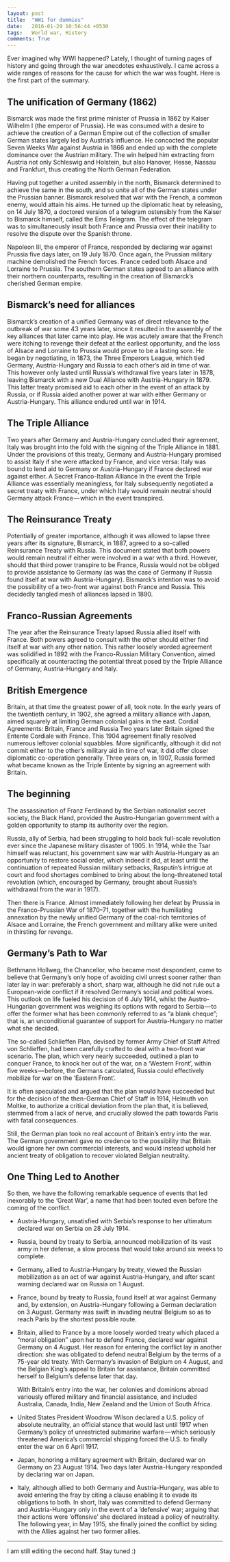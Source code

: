 ```yaml
---
layout: post
title:  "WW1 for dummies"
date:   2016-01-29 10:56:44 +0530
tags:   World war, History
comments: True
---
```


Ever imagined why WWI happened? Lately, I thought of turning pages of history and going through the war anecdotes exhaustively. I came across a wide ranges of reasons for the cause for which the war was fought. Here is the first part of the summary.

## The unification of Germany (1862)
Bismarck was made the first prime minister of Prussia in 1862 by Kaiser Wilhelm I (the emperor of Prussia). He was consumed with a desire to achieve the creation of a German Empire out of the collection of smaller German states largely led by Austria’s influence. He concocted the popular Seven Weeks War against Austria in 1866 and ended up with the complete dominance over the Austrian military. The win helped him extracting from Austria not only Schleswig and Holstein, but also Hanover, Hesse, Nassau and Frankfurt, thus creating the North German Federation.

Having put together a united assembly in the north, Bismarck determined to achieve the same in the south, and so unite all of the German states under the Prussian banner. Bismarck resolved that war with the French, a common enemy, would attain his aims. He turned up the diplomatic heat by releasing, on 14 July 1870, a doctored version of a telegram ostensibly from the Kaiser to Bismarck himself, called the Ems Telegram. The effect of the telegram was to simultaneously insult both France and Prussia over their inability to resolve the dispute over the Spanish throne.

Napoleon III, the emperor of France, responded by declaring war against Prussia five days later, on 19 July 1870. Once again, the Prussian military machine demolished the French forces. France ceded both Alsace and Lorraine to Prussia. The southern German states agreed to an alliance with their northern counterparts, resulting in the creation of Bismarck’s cherished German empire.

## Bismarck’s need for alliances
Bismarck’s creation of a unified Germany was of direct relevance to the outbreak of war some 43 years later, since it resulted in the assembly of the key alliances that later came into play. He was acutely aware that the French were itching to revenge their defeat at the earliest opportunity, and the loss of Alsace and Lorraine to Prussia would prove to be a lasting sore. He began by negotiating, in 1873, the Three Emperors League, which tied Germany, Austria-Hungary and Russia to each other’s aid in time of war. This however only lasted until Russia’s withdrawal five years later in 1878, leaving Bismarck with a new Dual Alliance with Austria-Hungary in 1879. This latter treaty promised aid to each other in the event of an attack by Russia, or if Russia aided another power at war with either Germany or Austria-Hungary. This alliance endured until war in 1914.

## The Triple Alliance
Two years after Germany and Austria-Hungary concluded their agreement, Italy was brought into the fold with the signing of the Triple Alliance in 1881. Under the provisions of this treaty, Germany and Austria-Hungary promised to assist Italy if she were attacked by France, and vice versa: Italy was bound to lend aid to Germany or Austria-Hungary if France declared war against either.
A Secret Franco-Italian Alliance
In the event the Triple Alliance was essentially meaningless, for Italy subsequently negotiated a secret treaty with France, under which Italy would remain neutral should Germany attack France — which in the event transpired.

## The Reinsurance Treaty
Potentially of greater importance, although it was allowed to lapse three years after its signature, Bismarck, in 1887, agreed to a so-called Reinsurance Treaty with Russia. This document stated that both powers would remain neutral if either were involved in a war with a third. However, should that third power transpire to be France, Russia would not be obliged to provide assistance to Germany (as was the case of Germany if Russia found itself at war with Austria-Hungary). Bismarck’s intention was to avoid the possibility of a two-front war against both France and Russia. This decidedly tangled mesh of alliances lapsed in 1890.

## Franco-Russian Agreements
The year after the Reinsurance Treaty lapsed Russia allied itself with France. Both powers agreed to consult with the other should either find itself at war with any other nation. This rather loosely worded agreement was solidified in 1892 with the Franco-Russian Military Convention, aimed specifically at counteracting the potential threat posed by the Triple Alliance of Germany, Austria-Hungary and Italy.

## British Emergence
Britain, at that time the greatest power of all, took note. In the early years of the twentieth century, in 1902, she agreed a military alliance with Japan, aimed squarely at limiting German colonial gains in the east.
Cordial Agreements: Britain, France and Russia
Two years later Britain signed the Entente Cordiale with France. This 1904 agreement finally resolved numerous leftover colonial squabbles. More significantly, although it did not commit either to the other’s military aid in time of war, it did offer closer diplomatic co-operation generally. Three years on, in 1907, Russia formed what became known as the Triple Entente by signing an agreement with Britain.

## The beginning
The assassination of Franz Ferdinand by the Serbian nationalist secret society, the Black Hand, provided the Austro-Hungarian government with a golden opportunity to stamp its authority over the region.

Russia, ally of Serbia, had been struggling to hold back full-scale revolution ever since the Japanese military disaster of 1905. In 1914, while the Tsar himself was reluctant, his government saw war with Austria-Hungary as an opportunity to restore social order, which indeed it did, at least until the continuation of repeated Russian military setbacks, Rasputin’s intrigue at court and food shortages combined to bring about the long-threatened total revolution (which, encouraged by Germany, brought about Russia’s withdrawal from the war in 1917).

Then there is France. Almost immediately following her defeat by Prussia in the Franco-Prussian War of 1870–71, together with the humiliating annexation by the newly unified Germany of the coal-rich territories of Alsace and Lorraine, the French government and military alike were united in thirsting for revenge.

## Germany’s Path to War
Bethmann Hollweg, the Chancellor, who became most despondent, came to believe that Germany’s only hope of avoiding civil unrest sooner rather than later lay in war: preferably a short, sharp war, although he did not rule out a European-wide conflict if it resolved Germany’s social and political woes.
This outlook on life fueled his decision of 6 July 1914, whilst the Austro-Hungarian government was weighing its options with regard to Serbia — to offer the former what has been commonly referred to as “a blank cheque”; that is, an unconditional guarantee of support for Austria-Hungary no matter what she decided.

The so-called Schlieffen Plan, devised by former Army Chief of Staff Alfred von Schlieffen, had been carefully crafted to deal with a two-front war scenario. The plan, which very nearly succeeded, outlined a plan to conquer France, to knock her out of the war, on a ‘Western Front’, within five weeks — before, the Germans calculated, Russia could effectively mobilize for war on the ‘Eastern Front’.

It is often speculated and argued that the plan would have succeeded but for the decision of the then-German Chief of Staff in 1914, Helmuth von Moltke, to authorize a critical deviation from the plan that, it is believed, stemmed from a lack of nerve, and crucially slowed the path towards Paris with fatal consequences.

Still, the German plan took no real account of Britain’s entry into the war. The German government gave no credence to the possibility that Britain would ignore her own commercial interests, and would instead uphold her ancient treaty of obligation to recover violated Belgian neutrality.

## One Thing Led to Another
So then, we have the following remarkable sequence of events that led inexorably to the ‘Great War’, a name that had been touted even before the coming of the conflict.

* Austria-Hungary, unsatisfied with Serbia’s response to her ultimatum declared war on Serbia on 28 July 1914.

* Russia, bound by treaty to Serbia, announced mobilization of its vast army in her defense, a slow process that would take around six weeks to complete.

* Germany, allied to Austria-Hungary by treaty, viewed the Russian mobilization as an act of war against Austria-Hungary, and after scant warning declared war on Russia on 1 August.

* France, bound by treaty to Russia, found itself at war against Germany and, by extension, on Austria-Hungary following a German declaration on 3 August. Germany was swift in invading neutral Belgium so as to reach Paris by the shortest possible route.

* Britain, allied to France by a more loosely worded treaty which placed a “moral obligation” upon her to defend France, declared war against Germany on 4 August. Her reason for entering the conflict lay in another direction: she was obligated to defend neutral Belgium by the terms of a 75-year old treaty. With Germany’s invasion of Belgium on 4 August, and the Belgian King’s appeal to Britain for assistance, Britain committed herself to Belgium’s defense later that day.

	With Britain’s entry into the war, her colonies and dominions abroad variously offered military and financial assistance, and included Australia, Canada, India, New Zealand and the Union of South Africa.

* United States President Woodrow Wilson declared a U.S. policy of absolute neutrality, an official stance that would last until 1917 when Germany’s policy of unrestricted submarine warfare — which seriously threatened America’s commercial shipping forced the U.S. to finally enter the war on 6 April 1917.

* Japan, honoring a military agreement with Britain, declared war on Germany on 23 August 1914. Two days later Austria-Hungary responded by declaring war on Japan.

* Italy, although allied to both Germany and Austria-Hungary, was able to avoid entering the fray by citing a clause enabling it to evade its obligations to both. In short, Italy was committed to defend Germany and Austria-Hungary only in the event of a ‘defensive’ war; arguing that their actions were ‘offensive’ she declared instead a policy of neutrality. The following year, in May 1915, she finally joined the conflict by siding with the Allies against her two former allies.

***


I am still editing the second half. Stay tuned :)

